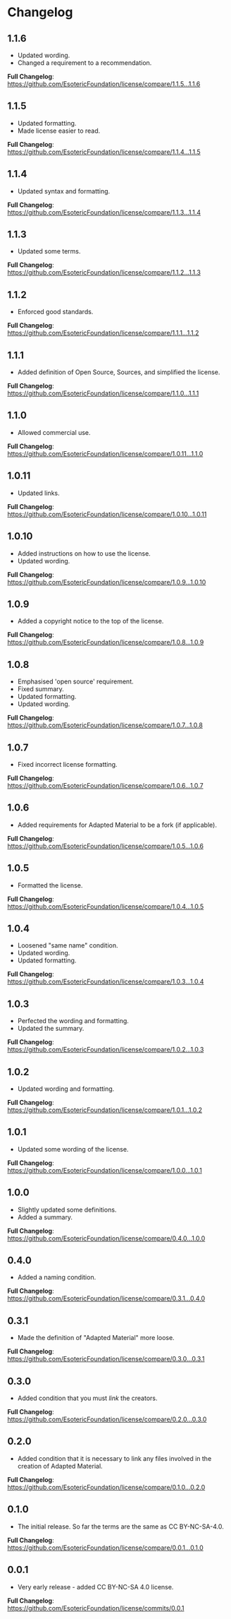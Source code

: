 # Changelog

## 1.1.6

- Updated wording.
- Changed a requirement to a recommendation.

**Full Changelog**: https://github.com/EsotericFoundation/license/compare/1.1.5...1.1.6

## 1.1.5

- Updated formatting.
- Made license easier to read.

**Full Changelog**: https://github.com/EsotericFoundation/license/compare/1.1.4...1.1.5

## 1.1.4

- Updated syntax and formatting.

**Full Changelog**: https://github.com/EsotericFoundation/license/compare/1.1.3...1.1.4

## 1.1.3

- Updated some terms.

**Full Changelog**: https://github.com/EsotericFoundation/license/compare/1.1.2...1.1.3

## 1.1.2

- Enforced good standards.

**Full Changelog**: https://github.com/EsotericFoundation/license/compare/1.1.1...1.1.2

## 1.1.1

- Added definition of Open Source, Sources, and simplified the license.

**Full Changelog**: https://github.com/EsotericFoundation/license/compare/1.1.0...1.1.1

## 1.1.0

- Allowed commercial use.

**Full Changelog**: https://github.com/EsotericFoundation/license/compare/1.0.11...1.1.0

## 1.0.11

- Updated links.

**Full Changelog**: https://github.com/EsotericFoundation/license/compare/1.0.10...1.0.11

## 1.0.10

- Added instructions on how to use the license.
- Updated wording.

**Full Changelog**: https://github.com/EsotericFoundation/license/compare/1.0.9...1.0.10

## 1.0.9

- Added a copyright notice to the top of the license.

**Full Changelog**: https://github.com/EsotericFoundation/license/compare/1.0.8...1.0.9

## 1.0.8

- Emphasised 'open source' requirement.
- Fixed summary.
- Updated formatting.
- Updated wording.

**Full Changelog**: https://github.com/EsotericFoundation/license/compare/1.0.7...1.0.8

## 1.0.7

- Fixed incorrect license formatting.

**Full Changelog**: https://github.com/EsotericFoundation/license/compare/1.0.6...1.0.7

## 1.0.6

- Added requirements for Adapted Material to be a fork (if applicable).

**Full Changelog**: https://github.com/EsotericFoundation/license/compare/1.0.5...1.0.6

## 1.0.5

- Formatted the license.

**Full Changelog**: https://github.com/EsotericFoundation/license/compare/1.0.4...1.0.5

## 1.0.4

- Loosened "same name" condition.
- Updated wording.
- Updated formatting.

**Full Changelog**: https://github.com/EsotericFoundation/license/compare/1.0.3...1.0.4

## 1.0.3

- Perfected the wording and formatting.
- Updated the summary.

**Full Changelog**: https://github.com/EsotericFoundation/license/compare/1.0.2...1.0.3

## 1.0.2

- Updated wording and formatting.

**Full Changelog**: https://github.com/EsotericFoundation/license/compare/1.0.1...1.0.2

## 1.0.1

- Updated some wording of the license.

**Full Changelog**: https://github.com/EsotericFoundation/license/compare/1.0.0...1.0.1

## 1.0.0

- Slightly updated some definitions.
- Added a summary.

**Full Changelog**: https://github.com/EsotericFoundation/license/compare/0.4.0...1.0.0

## 0.4.0

- Added a naming condition.

**Full Changelog**: https://github.com/EsotericFoundation/license/compare/0.3.1...0.4.0

## 0.3.1

- Made the definition of "Adapted Material" more loose.

**Full Changelog**: https://github.com/EsotericFoundation/license/compare/0.3.0...0.3.1

## 0.3.0

- Added condition that you must *link* the creators.

**Full Changelog**: https://github.com/EsotericFoundation/license/compare/0.2.0...0.3.0

## 0.2.0

- Added condition that it is necessary to link any files involved in the creation of Adapted Material.

**Full Changelog**: https://github.com/EsotericFoundation/license/compare/0.1.0...0.2.0

## 0.1.0

- The initial release. So far the terms are the same as CC BY-NC-SA-4.0.

**Full Changelog**: https://github.com/EsotericFoundation/license/compare/0.0.1...0.1.0

## 0.0.1

- Very early release - added CC BY-NC-SA 4.0 license.

**Full Changelog**: https://github.com/EsotericFoundation/license/commits/0.0.1
